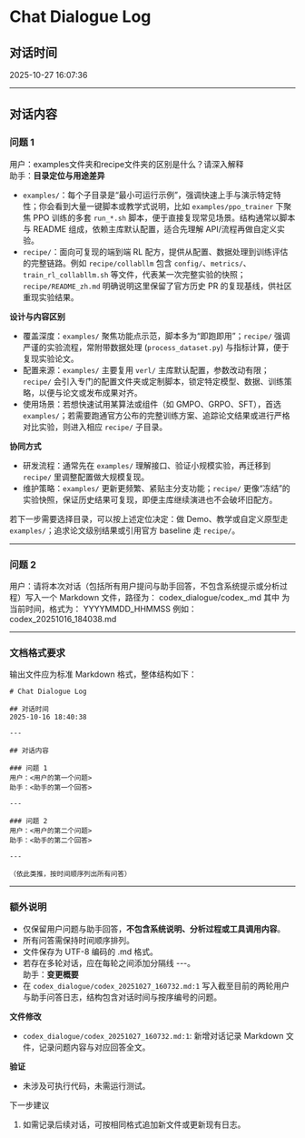 # Chat Dialogue Log

## 对话时间
2025-10-27 16:07:36

---

## 对话内容

### 问题 1
用户：examples文件夹和recipe文件夹的区别是什么？请深入解释  
助手：**目录定位与用途差异**
- `examples/`：每个子目录是“最小可运行示例”，强调快速上手与演示特定特性；你会看到大量一键脚本或教学式说明，比如 `examples/ppo_trainer` 下聚焦 PPO 训练的多套 `run_*.sh` 脚本，便于直接复现常见场景。结构通常以脚本与 README 组成，依赖主库默认配置，适合先理解 API/流程再做自定义实验。
- `recipe/`：面向可复现的端到端 RL 配方，提供从配置、数据处理到训练评估的完整链路。例如 `recipe/collabllm` 包含 `config/`、`metrics/`、`train_rl_collabllm.sh` 等文件，代表某一次完整实验的快照；`recipe/README_zh.md` 明确说明这里保留了官方历史 PR 的复现基线，供社区重现实验结果。

**设计与内容区别**
- 覆盖深度：`examples/` 聚焦功能点示范，脚本多为“即跑即用”；`recipe/` 强调严谨的实验流程，常附带数据处理 (`process_dataset.py`) 与指标计算，便于复现实验论文。
- 配置来源：`examples/` 主要复用 `verl/` 主库默认配置，参数改动有限；`recipe/` 会引入专门的配置文件夹或定制脚本，锁定特定模型、数据、训练策略，以便与论文或发布成果对齐。
- 使用场景：若想快速试用某算法或组件（如 GMPO、GRPO、SFT），首选 `examples/`；若需要跑通官方公布的完整训练方案、追踪论文结果或进行严格对比实验，则进入相应 `recipe/` 子目录。

**协同方式**
- 研发流程：通常先在 `examples/` 理解接口、验证小规模实验，再迁移到 `recipe/` 里调整配置做大规模复现。
- 维护策略：`examples/` 更新更频繁、紧贴主分支功能；`recipe/` 更像“冻结”的实验快照，保证历史结果可复现，即便主库继续演进也不会破坏旧配方。

若下一步需要选择目录，可以按上述定位决定：做 Demo、教学或自定义原型走 `examples/`；追求论文级别结果或引用官方 baseline 走 `recipe/`。

---

### 问题 2
用户：请将本次对话（包括所有用户提问与助手回答，不包含系统提示或分析过程）写入一个 Markdown 文件，路径为：
codex_dialogue/codex_<timestamp>.md
其中 <timestamp> 为当前时间，格式为：
YYYYMMDD_HHMMSS
例如：codex_20251016_184038.md

---
### **文档格式要求**
输出文件应为标准 Markdown 格式，整体结构如下：

```
# Chat Dialogue Log

## 对话时间
2025-10-16 18:40:38

---

## 对话内容

### 问题 1
用户：<用户的第一个问题>  
助手：<助手的第一个回答>

---

### 问题 2
用户：<用户的第二个问题>  
助手：<助手的第二个回答>

---

（依此类推，按时间顺序列出所有问答）

```
---

### **额外说明**
- 仅保留用户问题与助手回答，**不包含系统说明、分析过程或工具调用内容**。
- 所有问答需保持时间顺序排列。
- 文件保存为 UTF-8 编码的 .md 格式。
- 若存在多轮对话，应在每轮之间添加分隔线 ---。  
助手：**变更概要**
- 在 `codex_dialogue/codex_20251027_160732.md:1` 写入截至目前的两轮用户与助手问答日志，结构包含对话时间与按序编号的问题。

**文件修改**
- `codex_dialogue/codex_20251027_160732.md:1`: 新增对话记录 Markdown 文件，记录问题内容与对应回答全文。

**验证**
- 未涉及可执行代码，未需运行测试。

下一步建议
1. 如需记录后续对话，可按相同格式追加新文件或更新现有日志。
